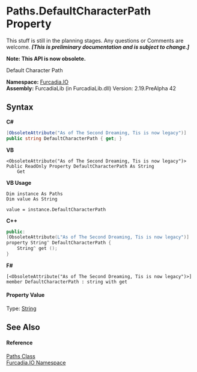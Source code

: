 # Paths.DefaultCharacterPath Property 
This stuff is still in the planning stages. Any questions or Comments are welcome. _**\[This is preliminary documentation and is subject to change.\]**_

**Note: This API is now obsolete.**

Default Character Path

**Namespace:**&nbsp;<a href="N_Furcadia_IO">Furcadia.IO</a><br />**Assembly:**&nbsp;FurcadiaLib (in FurcadiaLib.dll) Version: 2.19.PreAlpha 42

## Syntax

**C#**<br />
``` C#
[ObsoleteAttribute("As of The Second Dreaming, Tis is now legacy")]
public string DefaultCharacterPath { get; }
```

**VB**<br />
``` VB
<ObsoleteAttribute("As of The Second Dreaming, Tis is now legacy")>
Public ReadOnly Property DefaultCharacterPath As String
	Get
```

**VB Usage**<br />
``` VB Usage
Dim instance As Paths
Dim value As String

value = instance.DefaultCharacterPath

```

**C++**<br />
``` C++
public:
[ObsoleteAttribute(L"As of The Second Dreaming, Tis is now legacy")]
property String^ DefaultCharacterPath {
	String^ get ();
}
```

**F#**<br />
``` F#
[<ObsoleteAttribute("As of The Second Dreaming, Tis is now legacy")>]
member DefaultCharacterPath : string with get

```


#### Property Value
Type: <a href="http://msdn2.microsoft.com/en-us/library/s1wwdcbf" target="_blank">String</a>

## See Also


#### Reference
<a href="T_Furcadia_IO_Paths">Paths Class</a><br /><a href="N_Furcadia_IO">Furcadia.IO Namespace</a><br />